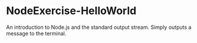 # NodeExercise-HelloWorld

An introduction to Node.js and the standard output stream.
Simply outputs a message to the terminal.
